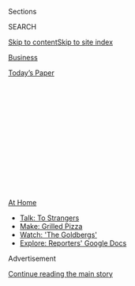 <div id="app">

<div>

<div>

<div>

<div class="NYTAppHideMasthead css-1q2w90k e1suatyy0">

<div class="section css-ui9rw0 e1suatyy2">

<div class="css-eph4ug er09x8g0">

<div class="css-6n7j50">

</div>

<span class="css-1dv1kvn">Sections</span>

<div class="css-10488qs">

<span class="css-1dv1kvn">SEARCH</span>

</div>

[Skip to content](#site-content)[Skip to site
index](#site-index)

</div>

<div id="masthead-section-label" class="css-1wr3we4 eaxe0e00">

[Business](https://www.nytimes3xbfgragh.onion/section/business)

</div>

<div class="css-10698na e1huz5gh0">

</div>

</div>

<div id="masthead-bar-one" class="section hasLinks css-15hmgas e1csuq9d3">

<div class="css-uqyvli e1csuq9d0">

</div>

<div class="css-1uqjmks e1csuq9d1">

</div>

<div class="css-9e9ivx">

[](https://myaccount.nytimes3xbfgragh.onion/auth/login?response_type=cookie&client_id=vi)

</div>

<div class="css-1bvtpon e1csuq9d2">

[Today’s
Paper](https://www.nytimes3xbfgragh.onion/section/todayspaper)

</div>

</div>

</div>

</div>

<div data-aria-hidden="false">

<div id="site-content" data-role="main">

<div>

<div class="css-1aor85t" style="opacity:0.000000001;z-index:-1;visibility:hidden">

<div class="css-1hqnpie">

<div class="css-epjblv">

<span class="css-17xtcya">[Business](/section/business)</span><span class="css-x15j1o">|</span><span class="css-fwqvlz">How
to Ace an Online Job
Interview</span>

</div>

<div class="css-k008qs">

<div class="css-1iwv8en">

<span class="css-18z7m18"></span>

<div>

</div>

</div>

<span class="css-1n6z4y">https://nyti.ms/2Xm9r17</span>

<div class="css-1705lsu">

<div class="css-4xjgmj">

<div class="css-4skfbu" data-role="toolbar" data-aria-label="Social Media Share buttons, Save button, and Comments Panel with current comment count" data-testid="share-tools">

  - 
  - 
  - 
  - 
    
    <div class="css-6n7j50">
    
    </div>

  - 

</div>

</div>

</div>

</div>

</div>

</div>

<div id="NYT_TOP_BANNER_REGION" class="css-13pd83m">

<div>

<div id="maps-athome-menu" class="section interactive-content interactive-size-medium css-1edisqu">

<div class="css-17ih8de interactive-body">

<div class="at-home-nav__innerContainer">

<div class="at-home-nav__title">

[At
Home](https://www.nytimes3xbfgragh.onion/spotlight/at-home?action=click&pgtype=Article&state=default&region=TOP_BANNER&context=at_home_menu)

</div>

  - [Talk: To
    Strangers](https://www.nytimes3xbfgragh.onion/2020/08/03/well/family/the-benefits-of-talking-to-strangers.html?action=click&pgtype=Article&state=default&region=TOP_BANNER&context=at_home_menu)
  - [Make: Grilled
    Pizza](https://www.nytimes3xbfgragh.onion/2020/08/01/at-home/coronavirus-make-pizza-on-a-grill.html?action=click&pgtype=Article&state=default&region=TOP_BANNER&context=at_home_menu)
  - [Watch: 'The
    Goldbergs'](https://www.nytimes3xbfgragh.onion/2020/07/31/arts/television/goldbergs-abc-stream.html?action=click&pgtype=Article&state=default&region=TOP_BANNER&context=at_home_menu)
  - [Explore: Reporters' Google
    Docs](https://www.nytimes3xbfgragh.onion/interactive/2020/at-home/even-more-reporters-editors-diaries-lists-recommendations.html?action=click&pgtype=Article&state=default&region=TOP_BANNER&context=at_home_menu)

</div>

</div>

</div>

</div>

</div>

<div id="top-wrapper" class="css-1sy8kpn">

<div id="top-slug" class="css-l9onyx">

Advertisement

</div>

[Continue reading the main
story](#after-top)

<div class="ad top-wrapper" style="text-align:center;height:100%;display:block;min-height:250px">

<div id="top" class="place-ad" data-position="top" data-size-key="top">

</div>

</div>

<div id="after-top">

</div>

</div>

<div>

<div id="sponsor-wrapper" class="css-1hyfx7x">

<div id="sponsor-slug" class="css-19vbshk">

Supported by

</div>

[Continue reading the main
story](#after-sponsor)

<div id="sponsor" class="ad sponsor-wrapper" style="text-align:center;height:100%;display:block">

</div>

<div id="after-sponsor">

</div>

</div>

<div class="css-186x18t">

</div>

<div class="css-1vkm6nb ehdk2mb0">

# How to Ace an Online Job Interview

</div>

A handful of classic techniques and some tips unique to the
work-from-home era can help you land that next
job.

<div class="css-79elbk" data-testid="photoviewer-wrapper">

<div class="css-z3e15g" data-testid="photoviewer-wrapper-hidden">

</div>

<div class="css-1a48zt4 ehw59r15" data-testid="photoviewer-children">

![<span class="css-cnj6d5 e1z0qqy90" itemprop="copyrightHolder"><span class="css-1ly73wi e1tej78p0">Credit...</span><span><span>Joohee
Yoon</span></span></span>](https://static01.graylady3jvrrxbe.onion/images/2020/08/01/business/01virus-interview-illo/31virus-interview-illo-articleLarge.jpg?quality=75&auto=webp&disable=upscale)

</div>

</div>

<div class="css-18e8msd">

<div class="css-vp77d3 epjyd6m0">

<div class="css-1baulvz">

By <span class="css-1baulvz last-byline" itemprop="name">Julie
Weed</span>

</div>

</div>

  - 
    
    <div class="css-ld3wwf e16638kd2">
    
    Aug. 3,
    2020
    
    </div>

  - 
    
    <div class="css-4xjgmj">
    
    <div class="css-d8bdto" data-role="toolbar" data-aria-label="Social Media Share buttons, Save button, and Comments Panel with current comment count" data-testid="share-tools">
    
      - 
      - 
      - 
      - 
        
        <div class="css-6n7j50">
        
        </div>
    
      - 
    
    </div>
    
    </div>

</div>

</div>

<div class="section meteredContent css-1r7ky0e" name="articleBody" itemprop="articleBody">

<div class="css-1fanzo5 StoryBodyCompanionColumn">

<div class="css-53u6y8">

The in-person job interview went away when offices emptied this spring
because of [the coronavirus
pandemic](https://www.nytimes3xbfgragh.onion/news-event/coronavirus). On
the plus side, no more flying out to company headquarters and staying at
a hotel, just to spend a day of meetings in an uncomfortable suit and
then heading right back home. On the downside, common technical snafus
and fewer body language clues can make the online process feel fraught.
To successfully make the jump to [team
member](https://www.nytimes3xbfgragh.onion/2020/06/21/business/work-home-coronavirus.html)
from virtual job seeker, brush up on classic interview techniques and
adapt them to the new world of internet interviews.

**Research the Company and Your Interviewer**

Interview basics still apply, so start by learning about the company,
delving deeply into its website, related news coverage and employee
reviews like those on Glassdoor or Indeed. Know why you want to work
there, because you are sure to be asked.

To research publicly traded companies, Amelia Ransom, senior director of
engagement and diversity at the tax compliance software company
[Avalara](https://www.avalara.com/us/en/index.html), suggests delving
into their online 10-K forms, which summarize annual performance, paying
close attention to the key challenges a company is facing in the “Risk
Factors” section.

“Connect how hiring you can help them solve those challenges,” she said.

Check out your interviewer’s LinkedIn profile, to understand his or her
background and perhaps find things in common. Make sure that your own
LinkedIn profile is up to date and that you’ve asked past managers to
post a recommendation in case your interviewer is checking you out, too.

</div>

</div>

<div class="css-1fanzo5 StoryBodyCompanionColumn">

<div class="css-53u6y8">

**Set the Scene**

For video interviews, make sure your lighting, camera angle, outfit and
background all help you look polished. Best bets for lighting are
sunshine from a window that’s facing you, a lamp bouncing light off a
wall that reflects softly, computer screen clip-on lights or an
inexpensive ring light. [The New York Times Wirecutter
site](https://www.nytimes3xbfgragh.onion/wirecutter/blog/video-call-lighting-tips/)
provides a video with more details.

Place your computer’s camera at eye level or slightly above and tilted
down (a stack of books underneath can help). Wear a professional-looking
top that makes you feel confident.

Virtual backgrounds can be tricky, so it’s best to find a clean
uncluttered space, with nothing to distract the interviewer. Shut the
door in case someone walks by.

“Do the best with what you have,” Ms. Ransom said, “but don’t worry too
much about it.”

Recruiters understand the limitations of home-based interviews. “Don’t
beat yourself up” if your child wanders by looking for a snack or the
dog bursts in, she said. The interviewer is sitting at home “dealing
with the same things.”

**Double-Check the Tech**

Technical difficulties are understandable, but do all you can to avoid
them, said Eliot Kaplan, a former vice present of talent acquisition at
Hearst Magazines who is now a career coach. Start by ensuring your
[Wi-Fi is as strong and reliable as
possible](https://www.nytimes3xbfgragh.onion/wirecutter/blog/make-wi-fi-suck-less-working-from-home/).
That might mean setting up your video call in the part of your home that
gets the best reception, asking housemates to stay off the network
during your interview or even paying for better Wi-Fi for a few months
while you are job hunting.

</div>

</div>

<div class="css-1fanzo5 StoryBodyCompanionColumn">

<div class="css-53u6y8">

Make sure your laptop is fully charged. Keep your cellphone by your side
(on “do not disturb”) with the interviewer’s phone number handy in case
you need a backup communication method. Close other apps on your
computer so you are not distracted by pop-ups. Double-check what will be
in sight, because video software programs differ in how they crop web
camera views.

**Practice Your Answers and Your Presence**

Think ahead about common questions and how you will answer (without
sounding too rehearsed). So-called behavioral questions are in vogue:
asking for examples from your experience, like a time when you overcame
an obstacle, led a team or creatively solved a problem. It’s important
to answer concisely and listen closely, especially on a phone interview
because you can’t see the interviewer’s responses and other visual cues,
said Karen Amatangelo-Block, a talent acquisition executive at a global
hotel company and a private coach. “You’ll definitely lose them after
five to seven minutes.”

Practice your posture as well, Ms. Amatangelo-Block said, because it’s
important to communicate that you are engaged in the video conversation
and excited about the opportunity. A tip she learned from newscasters is
to “sit on the edge of your seat,” which helps you to sit up straight.
Pull your shoulders back to convey confidence, she said.

Even phone interviews should be conducted this way. “If you don’t think
about your presence,” Ms. Amatangelo-Block said, “you’ll be more likely
to start slouching, feel less engaged and be more likely to ramble.”

Set up a video call with a friend to check on setting, posture and to
practice questions.

**Convey Your Value**

Think of the three things about yourself that you can bring to the job
that are not on your résumé, Ms. Ransom said, and communicate those.
“Maybe you are going for an engineering job but are also a great
public speaker.” As an interviewer, Ms. Ransom said, she wants to know
the candidate beyond the résumé page and understand “their motivations
and communication style, their personality: How will they expand the
company culture?”

Some of the qualities that companies have traditionally looked for —
adaptability, flexibility, showing up as a self-starter and an
independent worker — are more important than ever in a work-from-home
world in which the boss isn’t around to see what you are doing, Mr.
Kaplan said. One way to demonstrate those qualities in the interview is
to talk about what you’ve done during the pandemic.

</div>

</div>

<div class="css-1fanzo5 StoryBodyCompanionColumn">

<div class="css-53u6y8">

“If you’ve used the extra time at home to pick up a new skill or take on
extra work responsibilities to help out your team, let the recruiter
know,” he said. If you relearned 10th-grade geometry to help your high
schooler pass a math class, that’s impressive, too.

**Questions for the Interviewer?**

Interviewers often conclude by asking, “Do you have any questions for
me?” Let your curiosity shine through and ask something that will help
you decide if the position will be a good match for you, Ms. Ransom
said. “Asking something like ‘Tell me how you got to where you are’
feels like a template question” and won’t help your decision-making
process, she said.

**After You Hang Up**

Always send your interviewer a thank-you email and make it as specific
as possible, mentioning a topic you discussed or something that inspired
you. If you don’t have the interviewer’s contact information, send the
email to your recruiter and ask her or him to pass it along.

**Each Experience Helps Prepare You for the Next**

Emily Chang, a recent graduate of Duke University, interviewed with 10
companies by phone or video before recently accepting an offer to work
as a researcher for Rubius Therapeutics, a cell therapy biotechnology
company in Cambridge, Mass. She said she was nervous when she began
interviewing and after each interview would “think of something that
could have been done better and file it away for the next time.”

Ms. Chang said signing into the interview web link 10 or 15 minutes in
advance to make sure it was working, and to take some time to collect
her thoughts, helped her avoid feeling rushed. She also placed a glass
of water just off camera and set up slips of paper she could glance down
at with notes she had prepared, such as how her skills matched the job
requirements.

After being interrupted a few times, Ms. Chang started letting others in
her household know when she would be interviewing so they would be
quiet. Specifically, “I had to ask my dad not to play the piano,” she
said.

</div>

</div>

</div>

<div>

</div>

<div>

</div>

<div>

</div>

<div>

<div id="bottom-wrapper" class="css-1ede5it">

<div id="bottom-slug" class="css-l9onyx">

Advertisement

</div>

[Continue reading the main
story](#after-bottom)

<div id="bottom" class="ad bottom-wrapper" style="text-align:center;height:100%;display:block;min-height:90px">

</div>

<div id="after-bottom">

</div>

</div>

</div>

</div>

</div>

## Site Index

<div>

</div>

## Site Information Navigation

  - [© <span>2020</span> <span>The New York Times
    Company</span>](https://help.nytimes3xbfgragh.onion/hc/en-us/articles/115014792127-Copyright-notice)

<!-- end list -->

  - [NYTCo](https://www.nytco.com/)
  - [Contact
    Us](https://help.nytimes3xbfgragh.onion/hc/en-us/articles/115015385887-Contact-Us)
  - [Work with us](https://www.nytco.com/careers/)
  - [Advertise](https://nytmediakit.com/)
  - [T Brand Studio](http://www.tbrandstudio.com/)
  - [Your Ad
    Choices](https://www.nytimes3xbfgragh.onion/privacy/cookie-policy#how-do-i-manage-trackers)
  - [Privacy](https://www.nytimes3xbfgragh.onion/privacy)
  - [Terms of
    Service](https://help.nytimes3xbfgragh.onion/hc/en-us/articles/115014893428-Terms-of-service)
  - [Terms of
    Sale](https://help.nytimes3xbfgragh.onion/hc/en-us/articles/115014893968-Terms-of-sale)
  - [Site
    Map](https://spiderbites.nytimes3xbfgragh.onion)
  - [Help](https://help.nytimes3xbfgragh.onion/hc/en-us)
  - [Subscriptions](https://www.nytimes3xbfgragh.onion/subscription?campaignId=37WXW)

</div>

</div>

</div>

</div>
